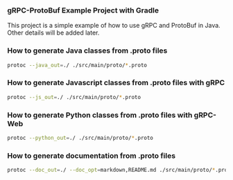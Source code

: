### gRPC-ProtoBuf Example Project with Gradle

This project is a simple example of how to use gRPC and ProtoBuf in Java.
Other details will be added later.

### How to generate Java classes from .proto files

```zsh
protoc --java_out=./ ./src/main/proto/*.proto
```

### How to generate Javascript classes from .proto files with gRPC

```zsh
protoc --js_out=./ ./src/main/proto/*.proto
```

### How to generate Python classes from .proto files with gRPC-Web

```zsh
protoc --python_out=./ ./src/main/proto/*.proto
```

### How to generate documentation from .proto files

```zsh
protoc --doc_out=./ --doc_opt=markdown,README.md ./src/main/proto/*.proto
```